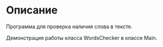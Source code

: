 # Описание

Программа для проверка наличия слова в тексте.

Демонстрация работы класса WordsChecker в классе Main.